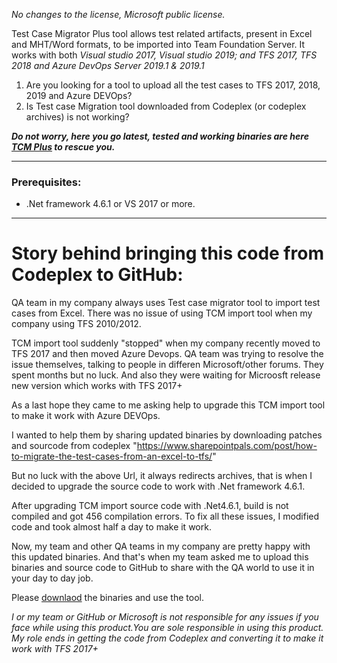 _No changes to the license, Microsoft public license._

Test Case Migrator Plus tool allows test related artifacts, present in Excel and MHT/Word formats, to be imported into Team Foundation Server. It works with both _Visual studio 2017, Visual studio 2019; and TFS 2017, TFS 2018 and Azure DevOps Server 2019.1 & 2019.1_

1. Are you looking for a tool to upload all the test cases to TFS 2017, 2018, 2019 and Azure DEVOps? 
2. Is Test case Migration tool downloaded from Codeplex (or codeplex archives) is not working?

**_Do not worry, here you go latest, tested and working binaries are here [TCM Plus](https://github.com/premboyapati/Test-Case-Migrator-Plus/tree/master/Binaries) to rescue you._**
***

### Prerequisites:
 * .Net framework 4.6.1 or VS 2017 or more.
***

# Story behind bringing this code from Codeplex to GitHub:
QA team in my company always uses Test case migrator tool to import test cases from Excel. There was no issue of using TCM import tool when my company using TFS 2010/2012.

TCM import tool suddenly "stopped" when my company recently moved to TFS 2017 and then moved Azure Devops. QA team was trying to resolve the issue themselves, talking to people in differen Microsoft/other forums. They spent months but no luck. And also they were waiting for Microosft release new version which works with TFS 2017+

As a last hope they came to me asking help to upgrade this TCM import tool to make it work with Azure DEVOps.

I wanted to help them by sharing updated binaries by downloading patches and sourcode from codeplex "https://www.sharepointpals.com/post/how-to-migrate-the-test-cases-from-an-excel-to-tfs/"

But no luck with the above Url, it always redirects archives, that is when I decided to upgrade the source code to work with .Net framework 4.6.1.

After upgrading TCM import source code with .Net4.6.1, build is not compiled and got 456 compilation errors. To fix all these issues, I modified code and took almost half a day to make it work.

Now, my team and other QA teams in my company are pretty happy with this updated binaries. And that's when my team asked me to upload this binaries and source code to GitHub to share with the QA world to use it in your day to day job.

Please [downlaod](https://github.com/premboyapati/Test-Case-Migrator-Plus/tree/master/Binaries) the binaries and use the tool.

_I or my team or GitHub or Microsoft is not responsible for any issues if you face while using this product.You are sole responsible in using this product. My role ends in getting the code from Codeplex and converting it to make it work with TFS 2017+_
